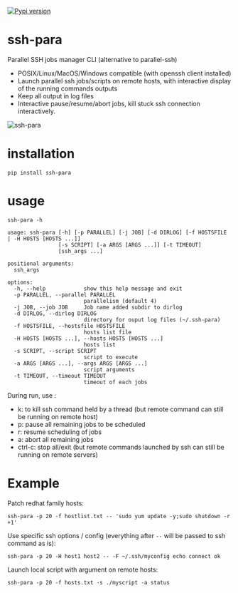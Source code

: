 [![Pypi version](https://img.shields.io/pypi/v/ssh-para.svg)](https://pypi.org/project/ssh-para/)

# ssh-para
Parallel SSH jobs manager CLI (alternative to parallel-ssh)
* POSIX/Linux/MacOS/Windows compatible (with openssh client installed)
* Launch parallel ssh jobs/scripts on remote hosts, with interactive display of the running commands outputs
* Keep all output in log files
* Interactive pause/resume/abort jobs, kill stuck ssh connection interactively.

![ssh-para](https://github.com/joknarf/ssh-para/assets/10117818/f793e07e-b31e-4afe-befa-b38f19552eff)


# installation
```shell
pip install ssh-para
```
# usage
```
ssh-para -h
```
```
usage: ssh-para [-h] [-p PARALLEL] [-j JOB] [-d DIRLOG] [-f HOSTSFILE | -H HOSTS [HOSTS ...]]
                [-s SCRIPT] [-a ARGS [ARGS ...]] [-t TIMEOUT]
                [ssh_args ...]

positional arguments:
  ssh_args

options:
  -h, --help            show this help message and exit
  -p PARALLEL, --parallel PARALLEL
                        parallelism (default 4)
  -j JOB, --job JOB     Job name added subdir to dirlog
  -d DIRLOG, --dirlog DIRLOG
                        directory for ouput log files (~/.ssh-para)
  -f HOSTSFILE, --hostsfile HOSTSFILE
                        hosts list file
  -H HOSTS [HOSTS ...], --hosts HOSTS [HOSTS ...]
                        hosts list
  -s SCRIPT, --script SCRIPT
                        script to execute
  -a ARGS [ARGS ...], --args ARGS [ARGS ...]
                        script arguments
  -t TIMEOUT, --timeout TIMEOUT
                        timeout of each jobs
```
During run, use :
* k: to kill ssh command held by a thread (but remote command can still be running on remote host)
* p: pause all remaining jobs to be scheduled
* r: resume scheduling of jobs
* a: abort all remaining jobs
* ctrl-c: stop all/exit (but remote commands launched by ssh can still be running on remote servers)

# Example

Patch redhat family hosts:
```
ssh-para -p 20 -f hostlist.txt -- 'sudo yum update -y;sudo shutdown -r +1'
```
Use specific ssh options / config (everything after `--` will be passed to ssh command as is):
```
ssh-para -p 20 -H host1 host2 -- -F ~/.ssh/myconfig echo connect ok
```
Launch local script with argument on remote hosts:
```
ssh-para -p 20 -f hosts.txt -s ./myscript -a status
```
